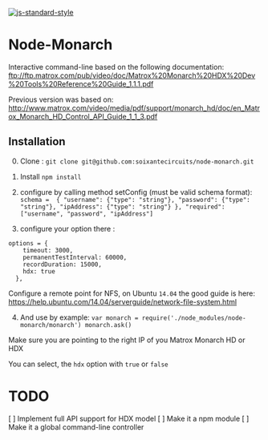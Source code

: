 [![js-standard-style](https://img.shields.io/badge/code%20style-standard-brightgreen.svg)](http://standardjs.com/)

# Node-Monarch

Interactive command-line based on the following documentation:
ftp://ftp.matrox.com/pub/video/doc/Matrox%20Monarch%20HDX%20Dev%20Tools%20Reference%20Guide_1.1.1.pdf

Previous version was based on:
http://www.matrox.com/video/media/pdf/support/monarch_hd/doc/en_Matrox_Monarch_HD_Control_API_Guide_1_1_3.pdf

## Installation

0. Clone :
`git clone git@github.com:soixantecircuits/node-monarch.git`

1. Install
`npm install`

2. configure by calling method setConfig (must be valid schema format): 
	`schema = 
	 {
            "username": {"type": "string"},
            "password": {"type": "string"},
            "ipAddress": {"type": "string"}
         },
	 "required": ["username", "password", "ipAddress"]`

3. configure your option there :

```
options = {
    timeout: 3000,
    permanentTestInterval: 60000,
    recordDuration: 15000,
    hdx: true
  },
```

Configure a remote point for NFS, on Ubuntu `14.04` the good guide is here: https://help.ubuntu.com/14.04/serverguide/network-file-system.html

4. And use by example: 
	`var monarch = require('./node_modules/node-monarch/monarch')
	 monarch.ask()`

Make sure you are pointing to the right IP of you Matrox Monarch HD or HDX

You can select, the `hdx` option with `true` or `false`


# TODO

[ ] Implement full API support for HDX model
[ ] Make it a npm module
[ ] Make it a global command-line controller
